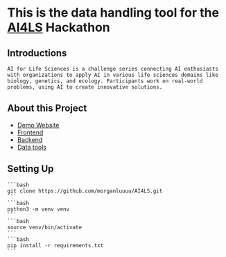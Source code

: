 # This is the data handling tool for the [AI4LS](https://ai4lifesciences.com/about/) Hackathon

## Introductions
    AI for Life Sciences is a challenge series connecting AI enthusiasts with organizations to apply AI in various life sciences domains like biology, genetics, and ecology. Participants work on real-world problems, using AI to create innovative solutions.
## About this Project
  - [Demo Website](http://13.213.141.140/) 
  - [Frontend](https://github.com/bobotangpy/AI4SL-Frontend)
  - [Backend](https://github.com/justinlctstudy96/ai4ls_backend/tree/main)
  - [Data tools](https://github.com/morganluuuu/AI4LS/tree/main)
## Setting Up
    ```bash
    git clone https://github.com/morganluuuu/AI4LS.git
    ```
    ```bash
    python3 -m venv venv
    ```
    ```bash
    source venv/bin/activate
    ```
    ```bash
    pip install -r requirements.txt
    ```
